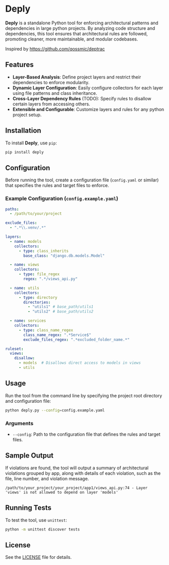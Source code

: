 # Deply

**Deply** is a standalone Python tool for enforcing architectural patterns and dependencies in large
python projects. By analyzing code structure and dependencies, this tool ensures that architectural rules are followed,
promoting cleaner, more maintainable, and modular codebases.

Inspired by https://github.com/qossmic/deptrac

## Features

- **Layer-Based Analysis**: Define project layers and restrict their dependencies to enforce modularity.
- **Dynamic Layer Configuration**: Easily configure collectors for each layer using file patterns and class inheritance.
- **Cross-Layer Dependency Rules** (TODO): Specify rules to disallow certain layers from accessing others.
- **Extensible and Configurable**: Customize layers and rules for any python project setup.

## Installation

To install **Deply**, use `pip`:

```bash
pip install deply
```

## Configuration

Before running the tool, create a configuration file (`config.yaml` or similar) that specifies the rules and target
files to enforce.

### Example Configuration (`config.example.yaml`)

```yaml
paths:
  - /path/to/your/project

exclude_files:
  - ".*\\.venv/.*"

layers:
  - name: models
    collectors:
      - type: class_inherits
        base_class: "django.db.models.Model"

  - name: views
    collectors:
      - type: file_regex
        regex: ".*/views_api.py"

  - name: utils
    collectors:
      - type: directory
        directories:
          - "utils1" # base_path/utils1
          - "utils2" # base_path/utils2

  - name: services
    collectors:
      - type: class_name_regex
        class_name_regex: ".*Service$"
        exclude_files_regex: ".*excluded_folder_name.*"

ruleset:
  views:
    disallow:
      - models  # Disallows direct access to models in views
      - utils

```

## Usage

Run the tool from the command line by specifying the project root directory and configuration file:

```bash
python deply.py --config=config.example.yaml
```

### Arguments

- `--config`: Path to the configuration file that defines the rules and target files.

## Sample Output

If violations are found, the tool will output a summary of architectural violations grouped by app, along with details
of each violation, such as the file, line number, and violation message.

```plaintext
/path/to/your_project/your_project/app1/views_api.py:74 - Layer 'views' is not allowed to depend on layer 'models'
```

## Running Tests

To test the tool, use `unittest`:

```bash
python -m unittest discover tests
```

## License

See the [LICENSE](LICENSE) file for details.
